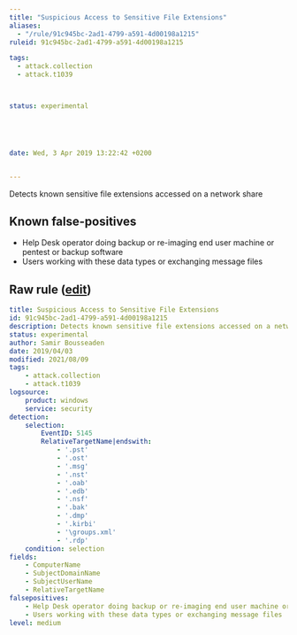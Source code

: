 ```yaml
---
title: "Suspicious Access to Sensitive File Extensions"
aliases:
  - "/rule/91c945bc-2ad1-4799-a591-4d00198a1215"
ruleid: 91c945bc-2ad1-4799-a591-4d00198a1215

tags:
  - attack.collection
  - attack.t1039



status: experimental





date: Wed, 3 Apr 2019 13:22:42 +0200


---
```


Detects known sensitive file extensions accessed on a network share

<!--more-->


## Known false-positives

* Help Desk operator doing backup or re-imaging end user machine or pentest or backup software
* Users working with these data types or exchanging message files




## Raw rule ([edit](https://github.com/SigmaHQ/sigma/edit/master/rules/windows/builtin/security/win_susp_raccess_sensitive_fext.yml))
```yaml
title: Suspicious Access to Sensitive File Extensions
id: 91c945bc-2ad1-4799-a591-4d00198a1215
description: Detects known sensitive file extensions accessed on a network share
status: experimental
author: Samir Bousseaden
date: 2019/04/03
modified: 2021/08/09
tags:
    - attack.collection
    - attack.t1039
logsource:
    product: windows
    service: security
detection:
    selection:
        EventID: 5145
        RelativeTargetName|endswith:
            - '.pst'
            - '.ost'
            - '.msg'
            - '.nst'
            - '.oab'
            - '.edb'
            - '.nsf'
            - '.bak'
            - '.dmp'
            - '.kirbi'
            - '\groups.xml'
            - '.rdp'
    condition: selection
fields:
    - ComputerName
    - SubjectDomainName
    - SubjectUserName
    - RelativeTargetName
falsepositives:
    - Help Desk operator doing backup or re-imaging end user machine or pentest or backup software
    - Users working with these data types or exchanging message files
level: medium

```
